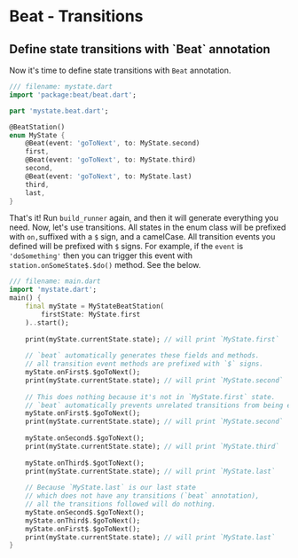 # Beat - Transitions

## Define state transitions with \`Beat\` annotation

Now it's time to define state transitions with `Beat` annotation.

```dart
/// filename: mystate.dart
import 'package:beat/beat.dart';

part 'mystate.beat.dart';

@BeatStation()
enum MyState {
    @Beat(event: 'goToNext', to: MyState.second)
    first, 
    @Beat(event: 'goToNext', to: MyState.third)
    second,
    @Beat(event: 'goToNext', to: MyState.last)
    third,
    last,
}
```

That's it! Run `build_runner` again, and then it will generate everything you need. Now, let's use transitions. All states in the enum class will be prefixed with `on,`suffixed with a `$` sign, and a camelCase. All transition events you defined will be prefixed with `$` signs. For example, if the `event` is `'doSomething'` then you can trigger this event with `station.onSomeState$.$do()` method. See the below.&#x20;

```dart
/// filename: main.dart
import 'mystate.dart';
main() {
    final myState = MyStateBeatStation(
        firstState: MyState.first
    )..start();
    
    print(myState.currentState.state); // will print `MyState.first`
    
    // `beat` automatically generates these fields and methods. 
    // all transition event methods are prefixed with `$` signs. 
    myState.onFirst$.$goToNext();
    print(myState.currentState.state); // will print `MyState.second`
    
    // This does nothing because it's not in `MyState.first` state.
    // `beat` automatically prevents unrelated transitions from being executed
    myState.onFirst$.$goToNext(); 
    print(myState.currentState.state); // will print `MyState.second`
    
    myState.onSecond$.$goToNext();
    print(myState.currentState.state); // will print `MyState.third`
    
    myState.onThird$.$gotToNext();
    print(myState.currentState.state); // will print `MyState.last`
    
    // Because `MyState.last` is our last state 
    // which does not have any transitions (`beat` annotation),
    // all the transitions followed will do nothing. 
    myState.onSecond$.$goToNext();
    myState.onThird$.$goToNext();
    myState.onFirst$.$goToNext();
    print(myState.currentState.state); // will print `MyState.last`
}
```
